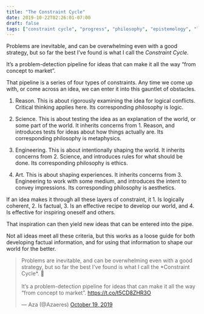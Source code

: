 ```yaml
---
title: "The Constraint Cycle"
date: 2019-10-22T02:26:01-07:00
draft: false
tags: ["constraint cycle", "progress", "philosophy", "epistemology", "logic", "science", "engineering", "art", "knowledge"] 
---
```


‪Problems are inevitable, and can be overwhelming even with a good strategy, but so far the best I’ve found is what I call the _Constraint Cycle_.

It’s a problem-detection pipeline for ideas that can make it all the way “from concept to market”.

That pipeline is a series of four types of constraints. Any time we come up with, or come across an idea, we can enter it into this gauntlet of obstacles.

1. Reason. This is about rigorously examining the idea for logical conflicts. Critical thinking applies here. Its corresponding philosophy is logic.

2. Science. This is about testing the idea as an explanation of the world, or some part of the world. It inherits concerns from 1. Reason, and introduces tests for ideas about how things actually are. Its corresponding philosophy is metaphysics.

3. Engineering. This is about intentionally shaping the world. It inherits concerns from 2. Science, and introduces rules for what should be done. Its corresponding philosophy is ethics.

4. Art. This is about shaping experiences. It inherits concerns from 3. Engineering to work with some medium, and introduces the intent to convey impressions. Its corresponding philosophy is aesthetics.

If an idea makes it through all these layers of constraint, it 1. Is logically coherent, 2. Is factual, 3. Is an effective recipe to develop our world, and 4. Is effective for inspiring oneself and others.

That inspiration can then yield new ideas that can be entered into the pipe.

Not all ideas meet all these criteria, but this works as a loose guide for both developing factual information, and for using that information to shape our world for the better.

<blockquote class="twitter-tweet" data-lang="en"><p lang="en" dir="ltr">Problems are inevitable, and can be overwhelming even with a good strategy, but so far the best I’ve found is what I call the *Constraint Cycle*. 💫 <br><br>It’s a problem-detection pipeline for ideas that can make it all the way “from concept to market”. <a href="https://t.co/t5CD8ZHR3O">https://t.co/t5CD8ZHR3O</a></p>&mdash; Aza (@Azaeres) <a href="https://twitter.com/Azaeres/status/1185349383811813377?ref_src=twsrc%5Etfw">October 19, 2019</a></blockquote>
<script async src="https://platform.twitter.com/widgets.js" charset="utf-8"></script>
